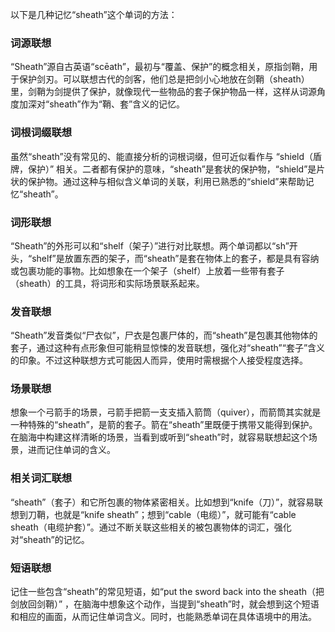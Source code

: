 以下是几种记忆“sheath”这个单词的方法：

### 词源联想
“Sheath”源自古英语“scēath”，最初与“覆盖、保护”的概念相关，原指剑鞘，用于保护剑刃。可以联想古代的剑客，他们总是把剑小心地放在剑鞘（sheath）里，剑鞘为剑提供了保护，就像现代一些物品的套子保护物品一样，这样从词源角度加深对“sheath”作为“鞘、套”含义的记忆。

### 词根词缀联想
虽然“sheath”没有常见的、能直接分析的词根词缀，但可近似看作与 “shield（盾牌，保护）” 相关。二者都有保护的意味，“sheath”是套状的保护物，“shield”是片状的保护物。通过这种与相似含义单词的关联，利用已熟悉的“shield”来帮助记忆“sheath”。

### 词形联想
“Sheath”的外形可以和“shelf（架子）”进行对比联想。两个单词都以“sh”开头，“shelf”是放置东西的架子，而“sheath”是套在物体上的套子，都是具有容纳或包裹功能的事物。比如想象在一个架子（shelf）上放着一些带有套子（sheath）的工具，将词形和实际场景联系起来。

### 发音联想
“Sheath”发音类似“尸衣似”，尸衣是包裹尸体的，而“sheath”是包裹其他物体的套子，通过这种有点形象但可能稍显惊悚的发音联想，强化对“sheath”“套子”含义的印象。不过这种联想方式可能因人而异，使用时需根据个人接受程度选择。

### 场景联想
想象一个弓箭手的场景，弓箭手把箭一支支插入箭筒（quiver），而箭筒其实就是一种特殊的“sheath”，是箭的套子。箭在“sheath”里既便于携带又能得到保护。在脑海中构建这样清晰的场景，当看到或听到“sheath”时，就容易联想起这个场景，进而记住单词的含义。

### 相关词汇联想
“sheath”（套子）和它所包裹的物体紧密相关。比如想到“knife（刀）”，就容易联想到刀鞘，也就是“knife sheath”；想到“cable（电缆）”，就可能有“cable sheath（电缆护套）”。通过不断关联这些相关的被包裹物体的词汇，强化对“sheath”的记忆。

### 短语联想
记住一些包含“sheath”的常见短语，如“put the sword back into the sheath（把剑放回剑鞘）” ，在脑海中想象这个动作，当提到“sheath”时，就会想到这个短语和相应的画面，从而记住单词含义。同时，也能熟悉单词在具体语境中的用法。 